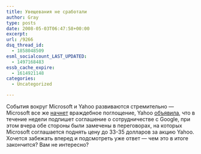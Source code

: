 ```yaml
---
title: Увещевания не сработали
author: Gray
type: posts
date: 2008-05-03T06:47:58+00:00
excerpt:
url: /9266
dsq_thread_id:
  - 1858048509
esml_socialcount_LAST_UPDATED:
  - 1497168483
essb_cache_expire:
  - 1614921148
categories:
  - Uncategorized

---
```








События вокруг Microsoft и Yahoo развиваются стремительно &#8212; Microsoft все же <a href="http://online.wsj.com/article/SB120966628366460063.html?mod=technology_main_whats_news" target="_blank">начнет</a> враждебное поглощение, Yahoo <a href="http://online.wsj.com/article/SB120968562237161201.html?mod=technology_main_whats_news" target="_blank">объявила</a>, что в течение недели подпишет соглашение о сотрудничестве с Google, при этом вчера обе стороны были замечены в переговорах, на которых Microsoft соглашается поднять цену до 33-35 долларов за акцию Yahoo.  
Хочется забежать вперед и подсмотреть уже ответ &#8212; чем это в итоге закончится? Вам не интересно?